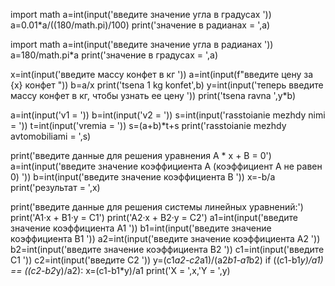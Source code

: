 import math
a=int(input('введите значение угла в градусах '))
a=0.01*a/((180/math.pi)/100)
print('значение в радианах = ',a)


import math
a=int(input('введите значение угла в радианах '))
a=180/math.pi*a
print('значение в градусах = ',a)


x=int(input('введите массу конфет в кг '))
a=int(input(f"введите цену за {x} конфет "))
b=a/x
print('tsena 1 kg konfet',b)
y=int(input('теперь введите массу конфет в кг, чтобы узнать ее цену '))
print('tsena ravna ',y*b)

a=int(input('v1 = '))
b=int(input('v2 = '))
s=int(input('rasstoianie mezhdy nimi = '))
t=int(input('vremia = '))
s=(a+b)*t+s
print('rasstoianie mezhdy avtomobiliami = ',s)


print('введите данные для решения уравнения A * x + B = 0')
a=int(input('введите значение коэффициента A (коэффициент A не равен 0) '))
b=int(input('введите значение коэффициента B '))
x=-b/a
print('результат = ',x)

print('введите данные для решения системы линейных уравнений:')
print('A1·x + B1·y = C1')
print('A2·x + B2·y = C2')
a1=int(input('введите значение коэффициента A1 '))
b1=int(input('введите значение коэффициента B1 '))
a2=int(input('введите значение коэффициента A2 '))
b2=int(input('введите значение коэффициента B2 '))
c1=int(input('введите C1 '))
c2=int(input('введите C2 '))
y=(c1*a2-c2*a1)/(a2*b1-a1*b2)
if ((c1-b1*y)/a1) == ((c2-b2*y)/a2):
    x=(c1-b1*y)/a1
    print('X = ',x,'Y = ',y)


